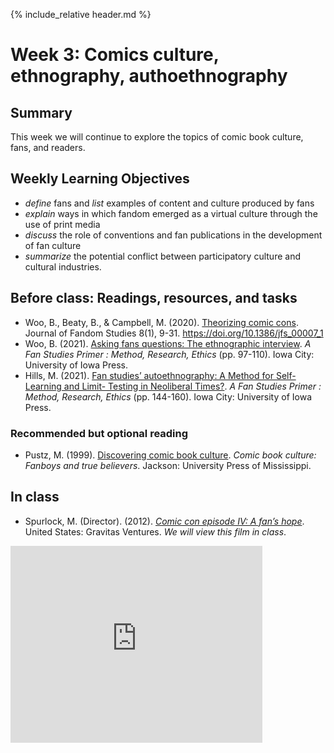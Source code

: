 {% include_relative header.md %}

# Week 3: Comics culture, ethnography, authoethnography

## Summary
This week we will continue to explore the topics of comic book culture, fans, and readers.

## Weekly Learning Objectives
- *define* fans and *list* examples of content and culture produced by fans
- *explain* ways in which fandom emerged as a virtual culture through the use of print media
- *discuss* the role of conventions and fan publications in the development of fan culture
- *summarize* the potential conflict between participatory culture and cultural industries.

## Before class: Readings, resources, and tasks
- Woo, B., Beaty, B., & Campbell, M. (2020). [Theorizing comic cons](https://iu.instructure.com/files/169194227/download?download_frd=1). Journal of Fandom Studies 8(1), 9-31. <https://doi.org/10.1386/jfs_00007_1>
- Woo, B. (2021). [Asking fans questions: The ethnographic interview](https://iu.instructure.com/files/169194283/download?download_frd=1). *A Fan Studies Primer : Method, Research, Ethics* (pp. 97-110). Iowa City: University of Iowa Press.
- Hills, M. (2021). [Fan studies’ autoethnography: A Method for Self-Learning and Limit- Testing in Neoliberal Times?](https://iu.instructure.com/files/169194282/download?download_frd=1). *A Fan Studies Primer : Method, Research, Ethics* (pp. 144-160). Iowa City: University of Iowa Press.

<!-- 54pp. w/o Pustz -->

### Recommended but optional reading
- Pustz, M. (1999). [Discovering comic book culture](https://iu.instructure.com/files/169194250/download?download_frd=1). *Comic book culture: Fanboys and true believers*. Jackson: University Press of Mississippi.


## In class
- Spurlock, M. (Director). (2012). *[Comic con episode IV: A fan’s hope](https://youtu.be/ZN41gXXUlLI)*. United States: Gravitas Ventures. *We will view this film in class*.    
<iframe width="560" height="315" src="https://www.youtube.com/embed/ZN41gXXUlLI" title="YouTube video player" frameborder="0" allow="accelerometer; autoplay; clipboard-write; encrypted-media; gyroscope; picture-in-picture" allowfullscreen style="max-width:80%; margin:auto;"></iframe>

